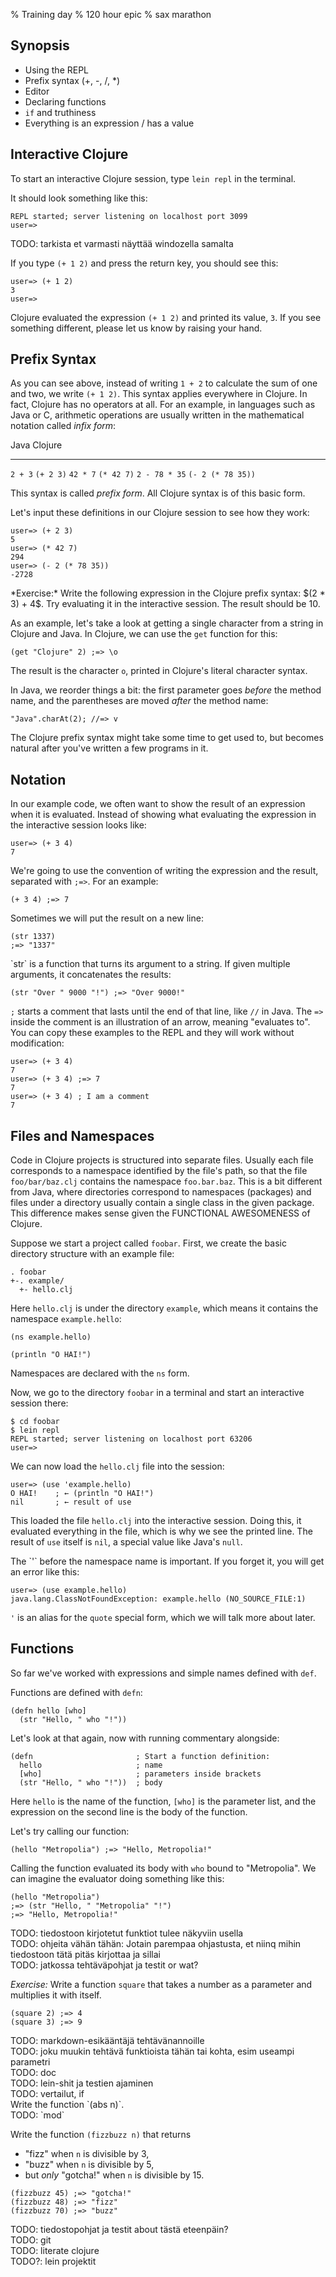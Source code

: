 % Training day
% 120 hour epic
% sax marathon

## Synopsis

- Using the REPL
- Prefix syntax (+, -, /, \*)
- Editor
- Declaring functions
- `if` and truthiness
- Everything is an expression / has a value

## Interactive Clojure

To start an interactive Clojure session, type `lein repl` in the terminal.

It should look something like this:

```
REPL started; server listening on localhost port 3099
user=>
```

<section class="alert alert-error">
TODO: tarkista et varmasti näyttää windozella samalta
</section>

If you type `(+ 1 2)` and press the return key, you should see this:

```{.clojure}
user=> (+ 1 2)
3
user=>
```

Clojure evaluated the expression `(+ 1 2)` and printed its value, `3`. If you
see something different, please let us know by raising your hand.

## Prefix Syntax

As you can see above, instead of writing `1 + 2` to calculate the sum of one
and two, we write `(+ 1 2)`. This syntax applies everywhere in Clojure. In
fact, Clojure has no operators at all. For an example, in languages such as
Java or C, arithmetic operations are usually written in the mathematical
notation called *infix form*:

Java           Clojure
-------        -------
`2 + 3`        `(+ 2 3)`
`42 * 7`       `(* 42 7)`
`2 - 78 * 35`  `(- 2 (* 78 35))`

<!-- `* -->

This syntax is called *prefix form*. All Clojure syntax is of this basic form.

Let's input these definitions in our Clojure session to see how they work:

```{.clojure}
user=> (+ 2 3)
5
user=> (* 42 7)
294
user=> (- 2 (* 78 35))
-2728
```


<section class="exercise alert alert-success">
*Exercise:* Write the following expression in the Clojure prefix syntax: $(2 *
3) + 4$. Try evaluating it in the interactive session. The result should be
10.
</section>

As an example, let's take a look at getting a single character from a string
in Clojure and Java. In Clojure, we can use the `get` function for this:

```{.clojure}
(get "Clojure" 2) ;=> \o
```

<!-- `* -->

The result is the character `o`, printed in Clojure's literal character
syntax.

In Java, we reorder things a bit: the first parameter goes *before* the method
name, and the parentheses are moved *after* the method name:

```{.java}
"Java".charAt(2); //=> v
```

The Clojure prefix syntax might take some time to get used to, but becomes
natural after you've written a few programs in it.

## Notation

In our example code, we often want to show the result of an expression
when it is evaluated. Instead of showing what evaluating the expression in the
interactive session looks like:

```{.clojure}
user=> (+ 3 4)
7
```

We're going to use the convention of writing the expression and the result,
separated with `;=>`. For an example:

```{.clojure}
(+ 3 4) ;=> 7
```

Sometimes we will put the result on a new line:

```{.clojure}
(str 1337)
;=> "1337"
```

<aside class="alert alert-info">
`str` is a function that turns its argument to a string. If given multiple
arguments, it concatenates the results:

```{.clojure}
(str "Over " 9000 "!") ;=> "Over 9000!"
```

</aside>

`;` starts a comment that lasts until the end of that line, like `//` in Java.
The `=>` inside the comment is an illustration of an arrow, meaning "evaluates
to". You can copy these examples to the REPL and they will work without
modification:

```{.clojure}
user=> (+ 3 4)
7
user=> (+ 3 4) ;=> 7
7
user=> (+ 3 4) ; I am a comment
7
```

## Files and Namespaces

Code in Clojure projects is structured into separate files. Usually each file
corresponds to a namespace identified by the file's path, so that the file
`foo/bar/baz.clj` contains the namespace `foo.bar.baz`. This is a bit
different from Java, where directories correspond to namespaces (packages) and
files under a directory usually contain a single class in the given package.
This difference makes sense given the FUNCTIONAL AWESOMENESS of Clojure.

Suppose we start a project called `foobar`. First, we create the basic
directory structure with an example file:

```
. foobar
+-. example/
  +- hello.clj
```

Here `hello.clj` is under the directory `example`, which means it contains the
namespace `example.hello`:

```{.clojure}
(ns example.hello)

(println "O HAI!")
```

Namespaces are declared with the `ns` form.

Now, we go to the directory `foobar` in a terminal and start an interactive
session there:

```
$ cd foobar
$ lein repl
REPL started; server listening on localhost port 63206
user=>
```

We can now load the `hello.clj` file into the session:

```{.clojure}
user=> (use 'example.hello)
O HAI!    ; ← (println "O HAI!")
nil       ; ← result of use
```

This loaded the file `hello.clj` into the interactive session. Doing this, it
evaluated everything in the file, which is why we see the printed line. The
result of `use` itself is `nil`, a special value like Java's `null`.

<aside class="alert alert-error">
The `'` before the namespace name is important. If you forget it, you will get
an error like this:

```{.clojure}
user=> (use example.hello)
java.lang.ClassNotFoundException: example.hello (NO_SOURCE_FILE:1)
```

`'` is an alias for the  `quote` special form, which we will talk more about
later.
</aside>

## Functions

So far we've worked with expressions and simple names defined with `def`.

Functions are defined with `defn`:

```{.clojure}
(defn hello [who]
  (str "Hello, " who "!"))
```

Let's look at that again, now with running commentary alongside:

```{.clojure}
(defn                       ; Start a function definition:
  hello                     ; name
  [who]                     ; parameters inside brackets
  (str "Hello, " who "!"))  ; body
```

Here `hello` is the name of the function, `[who]` is the parameter list, and
the expression on the second line is the body of the function.

Let's try calling our function:

```{.clojure}
(hello "Metropolia") ;=> "Hello, Metropolia!"
```

Calling the function evaluated its body with `who` bound to "Metropolia".
We can imagine the evaluator doing something like this:

```{.clojure}
(hello "Metropolia")
;=> (str "Hello, " "Metropolia" "!")
;=> "Hello, Metropolia!"
```

<section class="alert alert-error">
TODO: tiedostoon kirjotetut funktiot tulee näkyviin usella
</section>

<section class="alert alert-error">
TODO: ohjeita vähän tähän: Jotain parempaa ohjastusta, et niinq mihin
tiedostoon tätä pitäs kirjottaa ja sillai
</section>

<section class="alert alert-error">
TODO: jatkossa tehtäväpohjat ja testit or wat?
</section>

<section class="exercise alert alert-success">

*Exercise:*
Write a function `square` that takes a number as a parameter and multiplies it with itself.

```{.clojure}
(square 2) ;=> 4
(square 3) ;=> 9
```

</section>

<section class="alert alert-error">
TODO: markdown-esikääntäjä tehtävänannoille
</section>

<section class="alert alert-error">
TODO: joku muukin tehtävä funktioista tähän tai kohta, esim useampi parametri
</section>

<section class="alert alert-error">
TODO: doc
</section>

<section class="alert alert-error">
TODO: lein-shit ja testien ajaminen
</section>

<section class="alert alert-error">
TODO: vertailut, if
</section>

<section class="exercise alert alert-success">
Write the function `(abs n)`.
</section>

<section class="alert alert-error">
TODO: `mod`
</section>

<section class="exercise alert alert-success">

Write the function `(fizzbuzz n)` that returns

- "fizz" when `n` is divisible by 3,
- "buzz" when `n` is divisible by 5,
- but *only* "gotcha!" when `n` is divisible by 15.

```{.clojure}
(fizzbuzz 45) ;=> "gotcha!"
(fizzbuzz 48) ;=> "fizz"
(fizzbuzz 70) ;=> "buzz"
```

</section>

<section class="alert alert-error">
TODO: tiedostopohjat ja testit about tästä eteenpäin?
</section>

<section class="alert alert-error">
TODO: git
</section>

<section class="alert alert-error">
TODO: literate clojure
</section>

<section class="alert alert-error">
TODO?: lein projektit
</section>
